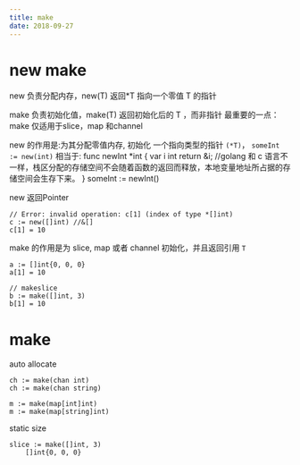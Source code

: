 ```yaml
---
title: make
date: 2018-09-27
---
```

# new make
new 负责分配内存，new(T) 返回*T 指向一个零值 T 的指针

make 负责初始化值，make(T) 返回初始化后的 T ，而非指针
最重要的一点：make 仅适用于slice，map 和channel

new 的作用是:为其分配零值内存, 初始化 一个指向类型的指针 `(*T)`，
`someInt := new(int)` 相当于:
    func newInt *int {
        var i int
        return &i; //golang 和 c 语言不一样，栈区分配的存储空间不会随着函数的返回而释放，本地变量地址所占据的存储空间会生存下来。 
    }
    someInt := newInt()

new 返回Pointer

	// Error: invalid operation: c[1] (index of type *[]int)
	c := new([]int) //&[]
	c[1] = 10

make 的作用是为 slice, map 或者 channel 初始化，并且返回引用 `T`

	a := []int{0, 0, 0}
	a[1] = 10

	// makeslice
	b := make([]int, 3)
	b[1] = 10

# make
auto allocate

    ch := make(chan int)
    ch := make(chan string)

    m := make(map[int]int)
    m := make(map[string]int)

static size

    slice := make([]int, 3)
        []int{0, 0, 0}